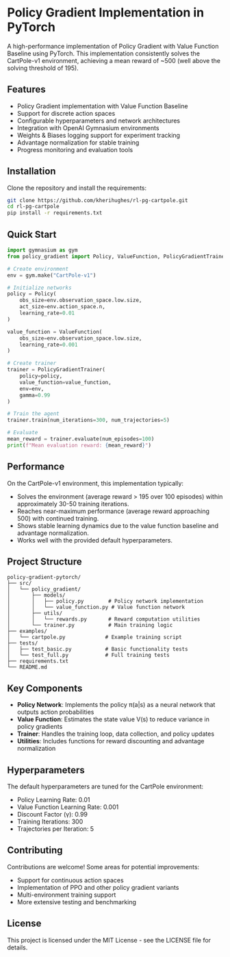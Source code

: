 # Policy Gradient Implementation in PyTorch

A high-performance implementation of Policy Gradient with Value Function Baseline using PyTorch. This implementation consistently solves the CartPole-v1 environment, achieving a mean reward of ~500 (well above the solving threshold of 195).

## Features

- Policy Gradient implementation with Value Function Baseline
- Support for discrete action spaces
- Configurable hyperparameters and network architectures
- Integration with OpenAI Gymnasium environments
- Weights & Biases logging support for experiment tracking
- Advantage normalization for stable training
- Progress monitoring and evaluation tools

## Installation

Clone the repository and install the requirements:

```bash
git clone https://github.com/kherihughes/rl-pg-cartpole.git
cd rl-pg-cartpole
pip install -r requirements.txt
```

## Quick Start

```python
import gymnasium as gym
from policy_gradient import Policy, ValueFunction, PolicyGradientTrainer

# Create environment
env = gym.make("CartPole-v1")

# Initialize networks
policy = Policy(
    obs_size=env.observation_space.low.size,
    act_size=env.action_space.n,
    learning_rate=0.01
)

value_function = ValueFunction(
    obs_size=env.observation_space.low.size,
    learning_rate=0.001
)

# Create trainer
trainer = PolicyGradientTrainer(
    policy=policy,
    value_function=value_function,
    env=env,
    gamma=0.99
)

# Train the agent
trainer.train(num_iterations=300, num_trajectories=5)

# Evaluate
mean_reward = trainer.evaluate(num_episodes=100)
print(f"Mean evaluation reward: {mean_reward}")
```

## Performance

On the CartPole-v1 environment, this implementation typically:
- Solves the environment (average reward > 195 over 100 episodes) within approximately 30-50 training iterations.
- Reaches near-maximum performance (average reward approaching 500) with continued training.
- Shows stable learning dynamics due to the value function baseline and advantage normalization.
- Works well with the provided default hyperparameters.

## Project Structure

```
policy-gradient-pytorch/
├── src/
│   └── policy_gradient/
│       ├── models/
│       │   ├── policy.py        # Policy network implementation
│       │   └── value_function.py # Value function network
│       ├── utils/
│       │   └── rewards.py       # Reward computation utilities
│       └── trainer.py           # Main training logic
├── examples/
│   └── cartpole.py             # Example training script
├── tests/
│   ├── test_basic.py           # Basic functionality tests
│   └── test_full.py            # Full training tests
├── requirements.txt
└── README.md
```

## Key Components

- **Policy Network**: Implements the policy π(a|s) as a neural network that outputs action probabilities
- **Value Function**: Estimates the state value V(s) to reduce variance in policy gradients
- **Trainer**: Handles the training loop, data collection, and policy updates
- **Utilities**: Includes functions for reward discounting and advantage normalization

## Hyperparameters

The default hyperparameters are tuned for the CartPole environment:
- Policy Learning Rate: 0.01
- Value Function Learning Rate: 0.001
- Discount Factor (γ): 0.99
- Training Iterations: 300
- Trajectories per Iteration: 5

## Contributing

Contributions are welcome! Some areas for potential improvements:
- Support for continuous action spaces
- Implementation of PPO and other policy gradient variants
- Multi-environment training support
- More extensive testing and benchmarking

## License

This project is licensed under the MIT License - see the LICENSE file for details. 